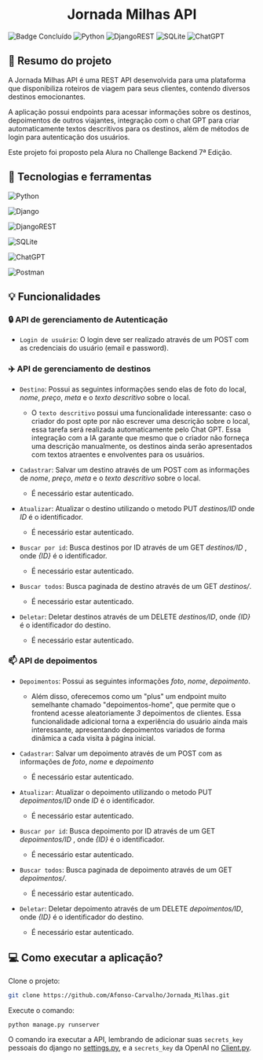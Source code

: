 <h1 align="center"> Jornada Milhas API </h1>

![Badge Concluído](https://img.shields.io/static/v1?label=Status&message=Concluído&color=success&style=for-the-badge)
![Python](https://img.shields.io/badge/python-3670A0?style=for-the-badge&logo=python&logoColor=ffdd54)
![DjangoREST](https://img.shields.io/badge/DJANGO-REST-ff1709?style=for-the-badge&logo=django&logoColor=white&color=ff1709&labelColor=gray)
![SQLite](https://img.shields.io/badge/sqlite-%2307405e.svg?style=for-the-badge&logo=sqlite&logoColor=white)
![ChatGPT](https://img.shields.io/badge/chatGPT-74aa9c?style=for-the-badge&logo=openai&logoColor=white)

## :book: Resumo do projeto
A Jornada Milhas API é uma REST API desenvolvida para uma plataforma que disponibiliza roteiros de viagem para seus clientes, contendo diversos destinos emocionantes.

A aplicação possui endpoints para acessar informações sobre os destinos, depoimentos de outros viajantes, integração com o chat GPT para criar automaticamente textos descritivos para os destinos, além de métodos de login para autenticação dos usuários.

Este projeto foi proposto pela Alura no Challenge Backend 7ª Edição.

## :toolbox: Tecnologias e ferramentas

![Python](https://img.shields.io/badge/python-3670A0?style=for-the-badge&logo=python&logoColor=ffdd54)

![Django](https://img.shields.io/badge/django-%23092E20.svg?style=for-the-badge&logo=django&logoColor=white)

![DjangoREST](https://img.shields.io/badge/DJANGO-REST-ff1709?style=for-the-badge&logo=django&logoColor=white&color=ff1709&labelColor=gray)

![SQLite](https://img.shields.io/badge/sqlite-%2307405e.svg?style=for-the-badge&logo=sqlite&logoColor=white)

![ChatGPT](https://img.shields.io/badge/chatGPT-74aa9c?style=for-the-badge&logo=openai&logoColor=white)

![Postman](https://img.shields.io/badge/Postman-FF6C37?style=for-the-badge&logo=postman&logoColor=white)

## :bulb: Funcionalidades

### :lock: API de gerenciamento de Autenticação
- `Login de usuário`: O login deve ser realizado através de um POST com as credenciais do usuário (email e password).

### :airplane: API de gerenciamento de destinos
- `Destino`: Possui as seguintes informações sendo elas de foto do local, *nome*, *preço*, *meta* e o *texto descritivo* sobre o local.
  - O `texto descritivo` possui uma funcionalidade interessante: caso o criador do post opte por não escrever uma descrição sobre o local, essa tarefa será realizada automaticamente pelo Chat GPT. Essa integração com a IA garante que mesmo que o criador não forneça uma descrição manualmente, os destinos ainda serão apresentados com textos atraentes e envolventes para os usuários.<br>

- `Cadastrar`: Salvar um destino através de um POST com as informações de *nome*, *preço*, *meta* e o *texto descritivo* sobre o local.</br>
  - É necessário estar autenticado.<br>

- `Atualizar`: Atualizar o destino utilizando o metodo PUT *destinos/ID* onde *ID* é o identificador.
  - É necessário estar autenticado.<br>

- `Buscar por id`: Busca destinos por ID através de um GET *destinos/ID* , onde *{ID}* é o identificador.
  - É necessário estar autenticado.<br>

- `Buscar todos`: Busca paginada de destino através de um GET *destinos/*.
  - É necessário estar autenticado.<br>

- `Deletar`: Deletar destinos através de um DELETE *destinos/ID*, onde *{ID}* é o identificador do destino.</br>
  - É necessário estar autenticado.<br>

### :mailbox: API de depoimentos
- `Depoimentos`: Possui as seguintes informações *foto*, *nome*, *depoimento*.
  - Além disso, oferecemos como um "plus" um endpoint muito semelhante chamado "depoimentos-home", que permite que o frontend acesse aleatoriamente *3* depoimentos de clientes. Essa funcionalidade adicional torna a experiência do usuário ainda mais interessante, apresentando depoimentos variados de forma dinâmica a cada visita à página inicial.

- `Cadastrar`: Salvar um depoimento através de um POST com as informações de *foto*, *nome* e *depoimento* </br>
  - É necessário estar autenticado.<br>

- `Atualizar`: Atualizar o depoimento utilizando o metodo PUT *depoimentos/ID* onde *ID* é o identificador.
  - É necessário estar autenticado.<br>

- `Buscar por id`: Busca depoimento por ID através de um GET *depoimentos/ID* , onde *{ID}* é o identificador.
  - É necessário estar autenticado.<br>

- `Buscar todos`: Busca paginada de depoimento através de um GET *depoimentos/*.
  - É necessário estar autenticado.<br>

- `Deletar`: Deletar depoimento através de um DELETE *depoimentos/ID*, onde *{ID}* é o identificador do destino.</br>
  - É necessário estar autenticado.<br>

## :computer: Como executar a aplicação?

Clone o projeto:
  ```bash
  git clone https://github.com/Afonso-Carvalho/Jornada_Milhas.git
  ```

Execute o comando:
```bash
python manage.py runserver
  ```

O comando ira executar a API, lembrando de adicionar suas `secrets_key` pessoais do django no [settings.py](https://github.com/Afonso-Carvalho/Jornada_Milhas/blob/master/setup/settings.py), e a `secrets_key` da OpenAI no [Client.py](https://github.com/Afonso-Carvalho/Jornada_Milhas/blob/master/openai_api/client.py).
  
